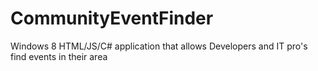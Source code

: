 CommunityEventFinder
====================

Windows 8 HTML/JS/C# application that allows Developers and IT pro's find events in their area